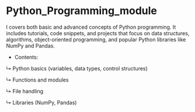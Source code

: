 # Python_Programming_module

I covers both basic and advanced concepts of Python programming. It includes tutorials, code snippets, and projects that focus on data structures, algorithms, object-oriented programming, and popular Python libraries like NumPy and Pandas.

- Contents:

↳ Python basics (variables, data types, control structures)

↳ Functions and modules

↳ File handling

↳ Libraries (NumPy, Pandas)
